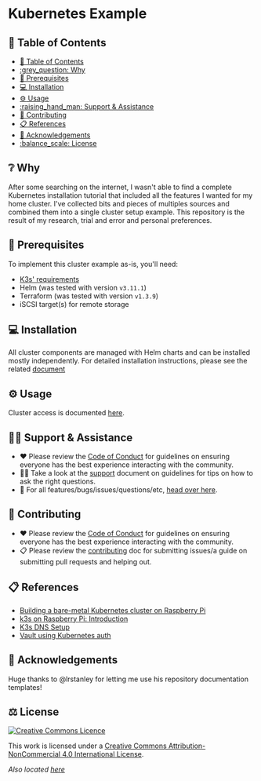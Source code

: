 # Kubernetes Example

## :link: Table of Contents

* [:link: Table of Contents](#link-table-of-contents)
* [:grey\_question: Why](#greyquestion-why)
* [:receipt: Prerequisites](#receipt-prerequisites)
* [:computer: Installation](#computer-installation)
* [:gear: Usage](#gear-usage)
* [:raising\_hand\_man: Support \& Assistance](#raisinghandman-support--assistance)
* [:handshake: Contributing](#handshake-contributing)
* [:clipboard: References](#clipboard-references)
* [:wave: Acknowledgements](#wave-acknowledgements)
* [:balance\_scale: License](#balancescale-license)

## :grey_question: Why

After some searching on the internet, I wasn't able to find a complete
Kubernetes installation tutorial that included all the features I wanted for my
home cluster. I've collected bits and pieces of multiples sources and combined
them into a single cluster setup example. This repository is the result of my
research, trial and error and personal preferences.

<!-- TODO: Add a section explaining cluster components and how they relate to each other -->
<!-- TODO: Add disclaimer section explaining that setup shouldn't be used in production -->

## :receipt: Prerequisites

To implement this cluster example as-is, you'll need:

* [K3s' requirements](https://docs.k3s.io/installation/requirements)
* Helm (was tested with version `v3.11.1`)
* Terraform (was tested with version `v1.3.9`)
* iSCSI target(s) for remote storage

## :computer: Installation

All cluster components are managed with Helm charts and can be installed mostly
independently. For detailed installation instructions, please see the related
[document](./Installation.md)

## :gear: Usage

Cluster access is documented [here](https://docs.k3s.io/cluster-access).

<!-- TODO: Complete section with service and ingress list -->

## :raising_hand_man: Support & Assistance

* :heart: Please review the [Code of Conduct](.github/CODE_OF_CONDUCT.md) for
     guidelines on ensuring everyone has the best experience interacting with
     the community.
* :raising_hand_man: Take a look at the [support](.github/SUPPORT.md) document on
     guidelines for tips on how to ask the right questions.
* :lady_beetle: For all features/bugs/issues/questions/etc, [head over here](https://github.com/Bibz87/kubernetes-example/issues/new/choose).

## :handshake: Contributing

* :heart: Please review the [Code of Conduct](.github/CODE_OF_CONDUCT.md) for guidelines
     on ensuring everyone has the best experience interacting with the
    community.
* :clipboard: Please review the [contributing](.github/CONTRIBUTING.md) doc for submitting
     issues/a guide on submitting pull requests and helping out.

## :clipboard: References

* [Building a bare-metal Kubernetes cluster on Raspberry Pi](https://anthonynsimon.com/blog/kubernetes-cluster-raspberry-pi/)
* [k3s on Raspberry Pi: Introduction](https://blog.differentpla.net/blog/2020/02/06/k3s-raspi-intro/)
* [K3s DNS Setup](https://trenta3.gitlab.io/note:k3s-dns-setup/)
* [Vault using Kubernetes auth](https://ddymko.medium.com/vault-using-kubernetes-auth-c67cfcdc8d6e)

## :wave: Acknowledgements

Huge thanks to @lrstanley for letting me use his repository documentation templates!

## :balance_scale: License

[![Creative Commons Licence](https://i.creativecommons.org/l/by-nc/4.0/88x31.png)](http://creativecommons.org/licenses/by-nc/4.0/)

This work is licensed under a [Creative Commons Attribution-NonCommercial 4.0 International License](http://creativecommons.org/licenses/by-nc/4.0/).

_Also located [here](LICENSE)_
